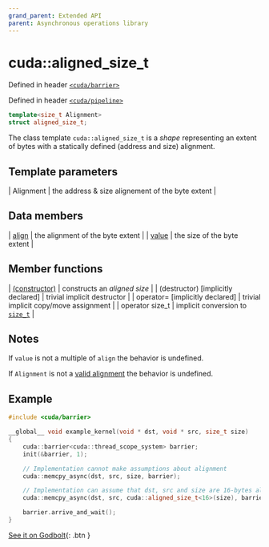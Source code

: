 ```yaml
---
grand_parent: Extended API
parent: Asynchronous operations library
---
```


# cuda::**aligned_size_t**

Defined in header [`<cuda/barrier>`](../headers/barrier.md)

Defined in header [`<cuda/pipeline>`](../headers/pipeline.md)

```c++
template<size_t Alignment>
struct aligned_size_t;
```

The class template `cuda::aligned_size_t` is a _shape_ representing an extent of bytes with a statically defined (address and size) alignment.

## Template parameters

| Alignment | the address & size alignement of the byte extent |

## Data members

| [align](./aligned_size_t/align.md) | the alignment of the byte extent |
| [value](./aligned_size_t/value.md) | the size of the byte extent      |

## Member functions

| [(constructor)](./aligned_size_t/constructor.md) | constructs an _aligned size_                                                      |
| (destructor) [implicitly declared]               | trivial implicit destructor                                                       |
| operator= [implicitly declared]                  | trivial implicit copy/move assignment                                             |
| operator size_t                                  | implicit conversion to [`size_t`](https://en.cppreference.com/w/cpp/types/size_t) |

## Notes

If `value` is not a multiple of `align` the behavior is undefined.

If `Alignment` is not a [valid alignment](https://en.cppreference.com/w/c/language/object#Alignment) the behavior is undefined.

## Example

```c++
#include <cuda/barrier>

__global__ void example_kernel(void * dst, void * src, size_t size)
{
    cuda::barrier<cuda::thread_scope_system> barrier;
    init(&barrier, 1);

    // Implementation cannot make assumptions about alignment
    cuda::memcpy_async(dst, src, size, barrier);

    // Implementation can assume that dst, src and size are 16-bytes aligned and may optimize accordingly
    cuda::memcpy_async(dst, src, cuda::aligned_size_t<16>(size), barrier);

    barrier.arrive_and_wait();
}
```

[See it on Godbolt](https://godbolt.org/z/v7Ev9E){: .btn }
